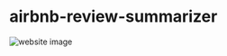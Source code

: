 # airbnb-review-summarizer

![website image](https://github.com/lxy-yz/airbnb-review-summarizer/blob/main/website/public/Demo_Original.gif)
